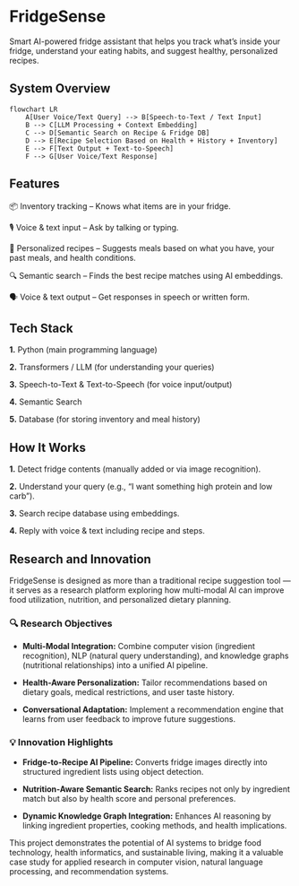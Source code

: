 # FridgeSense

Smart AI-powered fridge assistant that helps you track what’s inside your fridge, understand your eating habits, and suggest healthy, personalized recipes.

## System Overview

```mermaid
flowchart LR
    A[User Voice/Text Query] --> B[Speech-to-Text / Text Input]
    B --> C[LLM Processing + Context Embedding]
    C --> D[Semantic Search on Recipe & Fridge DB]
    D --> E[Recipe Selection Based on Health + History + Inventory]
    E --> F[Text Output + Text-to-Speech]
    F --> G[User Voice/Text Response]
```
## Features

📦 Inventory tracking – Knows what items are in your fridge.

🎙 Voice & text input – Ask by talking or typing.

🍲 Personalized recipes – Suggests meals based on what you have, your past meals, and health conditions.

🔍 Semantic search – Finds the best recipe matches using AI embeddings.

🗣 Voice & text output – Get responses in speech or written form.


## Tech Stack

**1.** Python (main programming language)

**2.** Transformers / LLM (for understanding your queries)

**3.** Speech-to-Text & Text-to-Speech (for voice input/output)

**4.** Semantic Search

**5.** Database (for storing inventory and meal history)


## How It Works

**1.** Detect fridge contents (manually added or via image recognition).


**2.** Understand your query (e.g., “I want something high protein and low carb”).


**3.** Search recipe database using embeddings.


**4.** Reply with voice & text including recipe and steps.

## Research and Innovation

FridgeSense is designed as more than a traditional recipe suggestion tool — it serves as a research platform exploring how multi-modal AI can improve food utilization, nutrition, and personalized dietary planning.

### 🔍 Research Objectives

- **Multi-Modal Integration:** Combine computer vision (ingredient recognition), NLP (natural query understanding), and knowledge graphs (nutritional relationships) into a unified AI pipeline.

- **Health-Aware Personalization:** Tailor recommendations based on dietary goals, medical restrictions, and user taste history.

- **Conversational Adaptation:** Implement a recommendation engine that learns from user feedback to improve future suggestions.


### 💡 Innovation Highlights

- **Fridge-to-Recipe AI Pipeline:** Converts fridge images directly into structured ingredient lists using object detection.

- **Nutrition-Aware Semantic Search:** Ranks recipes not only by ingredient match but also by health score and personal preferences.

- **Dynamic Knowledge Graph Integration:** Enhances AI reasoning by linking ingredient properties, cooking methods, and health implications.


This project demonstrates the potential of AI systems to bridge food technology, health informatics, and sustainable living, making it a valuable case study for applied research in computer vision, natural language processing, and recommendation systems.



